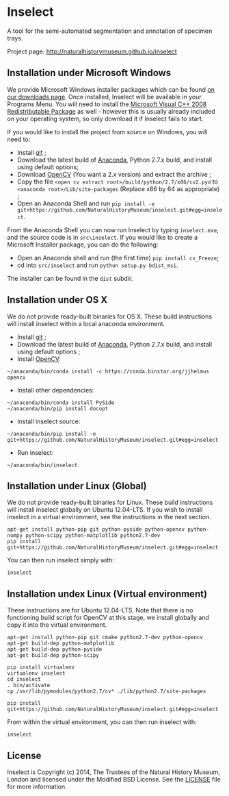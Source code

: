 # Inselect

A tool for the semi-automated segmentation and annotation of specimen trays.

Project page: http://naturalhistorymuseum.github.io/inselect

## Installation under Microsoft Windows

We provide Microsoft Windows installer packages which can be found [on our downloads page](). Once installed, Inselect will be available in your Programs Menu. You will need to install the [Microsoft Visual C++ 2008 Redistributable Package](http://www.microsoft.com/en-us/download/details.aspx?id=29) as well - however this is usually already included on your operating system, so only download it if Inselect fails to start.

If you would like to install the project from source on Windows, you will need to:

- Install [git](http://git-scm.com/download/win) ;
- Download the latest build of [Anaconda](https://store.continuum.io/cshop/anaconda/), Python 2.7.x build, and install using default options;
- Download [OpenCV](http://opencv.org/downloads.html) (You want a 2.x version) and extract the archive ;
- Copy the file `<open cv extract root>/build/python/2.7/x86/cv2.pyd` to `<anaconda root>/Lib/site-packages` (Replace x86 by 64 as appropriate) ;
- Open an Anaconda Shell and run `pip install -e git+https://github.com/NaturalHistoryMuseum/inselect.git#egg=inselect`.

From the Anaconda Shell you can now run Inselect by typing `inselect.exe`, and the source code is in `src\inselect`. If you would like to create a Microsoft Installer package, you can do the following:

- Open an Anaconda shell and run (the first time) `pip install cx_Freeze`;
- cd into `src/inselect` and run `python setup.py bdist_msi`.

The installer can be found in the `dist` subdir.

## Installation under OS X

We do not provide ready-built binaries for OS X. These build instructions will install inselect within a local anaconda environment.

- Install [git](http://git-scm.com/download/mac) ;
- Download the latest build of [Anaconda](https://store.continuum.io/cshop/anaconda/), Python 2.7.x build, and install using default options ;
- Install [OpenCV](http://opencv.org/):

```shell
~/anaconda/bin/conda install -c https://conda.binstar.org/jjhelmus opencv
```

- Install other dependencies:

```shell
~/anaconda/bin/conda install PySide
~/anaconda/bin/pip install docopt
```

- Install inselect source:

```shell
~/anaconda/bin/pip install -e git+https://github.com/NaturalHistoryMuseum/inselect.git#egg=inselect
```

- Run inselect:

```shell
~/anaconda/bin/inselect
```

## Installation under Linux (Global)

We do not provide ready-built binaries for Linux. These build instructions will install inselect globally on Ubuntu 12.04-LTS. If you wish to install inselect in a virtual environment, see the instructions in the next section.

```shell
apt-get install python-pip git python-pyside python-opencv python-numpy python-scipy python-matplotlib python2.7-dev
pip install git+https://github.com/NaturalHistoryMuseum/inselect.git#egg=inselect
```

You can then run inselect simply with:

```shell
inselect
```

## Installation undex Linux (Virtual environment)

These instructions are for Ubuntu 12.04-LTS. Note that there is no functioning build script for OpenCV at this stage, we install globally and copy it into the virtual environment.

```shell
apt-get install python-pip git cmake python2.7-dev python-opencv
apt-get build-dep python-matplotlib
apt-get build-dep python-pyside
apt-get build-dep python-scipy

pip install virtualenv
virtualenv inselect
cd inselect
. bin/activate
cp /usr/lib/pymodules/python2.7/cv* ./lib/python2.7/site-packages

pip install git+https://github.com/NaturalHistoryMuseum/inselect.git#egg=inselect
```

From within the virtual environment, you can then run inselect with:

```shell
inselect
```
## License

Inselect is Copyright (c) 2014, The Trustees of the Natural History Museum, London and licensed under the Modified BSD License. See the [LICENSE](https://github.com/NaturalHistoryMuseum/inselect/blob/master/LICENSE.md) file for more information.
